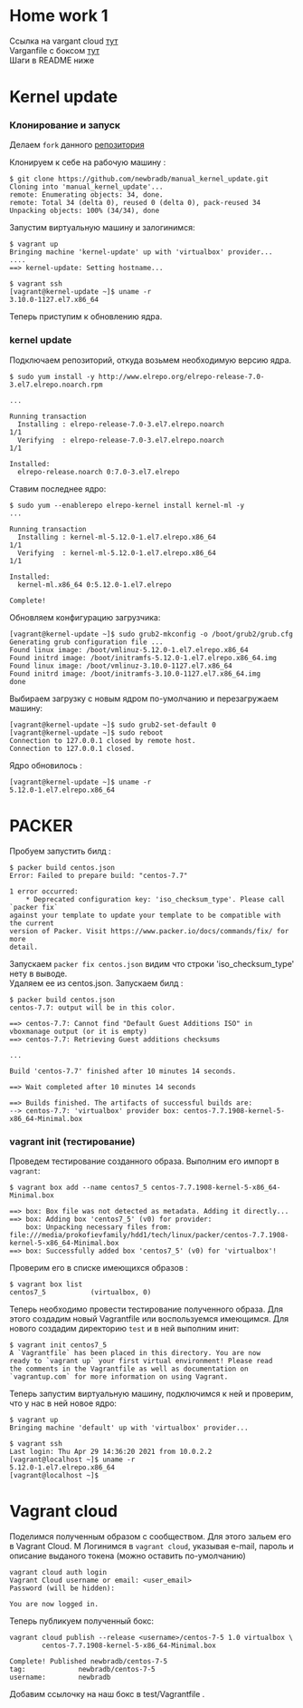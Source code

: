 # Home work 1

Ссылка на vargant cloud [тут](ttps://app.vagrantup.com/newbradb/boxes/centos-7-5)  
Varganfile с боксом [тут](https://github.com/newbradb/manual_kernel_update/blob/master/test/Vagrantfile)  
Шаги в README ниже  


# **Kernel update**

### **Клонирование и запуск**

Делаем `fork` данного [репозитория](https://github.com/dmitry-lyutenko/manual_kernel_update)

Клонируем к себе на рабочую машину : 

```console
$ git clone https://github.com/newbradb/manual_kernel_update.git
Cloning into 'manual_kernel_update'...
remote: Enumerating objects: 34, done.
remote: Total 34 (delta 0), reused 0 (delta 0), pack-reused 34
Unpacking objects: 100% (34/34), done
```

Запустим виртуальную машину и залогинимся:

```console
$ vagrant up
Bringing machine 'kernel-update' up with 'virtualbox' provider...
....
==> kernel-update: Setting hostname...

$ vagrant ssh
[vagrant@kernel-update ~]$ uname -r
3.10.0-1127.el7.x86_64
```

Теперь приступим к обновлению ядра.

### **kernel update**


Подключаем репозиторий, откуда возьмем необходимую версию ядра.
```console
$ sudo yum install -y http://www.elrepo.org/elrepo-release-7.0-3.el7.elrepo.noarch.rpm

...

Running transaction
  Installing : elrepo-release-7.0-3.el7.elrepo.noarch                                                                                                                                                   1/1 
  Verifying  : elrepo-release-7.0-3.el7.elrepo.noarch                                                                                                                                                   1/1 

Installed:
  elrepo-release.noarch 0:7.0-3.el7.elrepo
```

Ставим последнее ядро:

```console
$ sudo yum --enablerepo elrepo-kernel install kernel-ml -y
...

Running transaction
  Installing : kernel-ml-5.12.0-1.el7.elrepo.x86_64                                                                                                                                                     1/1 
  Verifying  : kernel-ml-5.12.0-1.el7.elrepo.x86_64                                                                                                                                                     1/1 

Installed:
  kernel-ml.x86_64 0:5.12.0-1.el7.elrepo                                                                                                                                                                    

Complete!
```

Обновляем конфигурацию загрузчика:

```console
[vagrant@kernel-update ~]$ sudo grub2-mkconfig -o /boot/grub2/grub.cfg
Generating grub configuration file ...
Found linux image: /boot/vmlinuz-5.12.0-1.el7.elrepo.x86_64
Found initrd image: /boot/initramfs-5.12.0-1.el7.elrepo.x86_64.img
Found linux image: /boot/vmlinuz-3.10.0-1127.el7.x86_64
Found initrd image: /boot/initramfs-3.10.0-1127.el7.x86_64.img
done
```

Выбираем загрузку с новым ядром по-умолчанию и перезагружаем машину:

```console
[vagrant@kernel-update ~]$ sudo grub2-set-default 0
[vagrant@kernel-update ~]$ sudo reboot
Connection to 127.0.0.1 closed by remote host.
Connection to 127.0.0.1 closed.

```

Ядро обновилось :

```console
[vagrant@kernel-update ~]$ uname -r
5.12.0-1.el7.elrepo.x86_64
```
# **PACKER** 

Пробуем запустить билд :

```console
$ packer build centos.json
Error: Failed to prepare build: "centos-7.7"

1 error occurred:
	* Deprecated configuration key: 'iso_checksum_type'. Please call `packer fix`
against your template to update your template to be compatible with the current
version of Packer. Visit https://www.packer.io/docs/commands/fix/ for more
detail.

```

Запускаем ```packer fix centos.json``` видим что строки 'iso_checksum_type' нету в выводе.   
Удаляем ее из centos.json. Запускаем билд :

```console
$ packer build centos.json  
centos-7.7: output will be in this color.

==> centos-7.7: Cannot find "Default Guest Additions ISO" in vboxmanage output (or it is empty)
==> centos-7.7: Retrieving Guest additions checksums

...

Build 'centos-7.7' finished after 10 minutes 14 seconds.

==> Wait completed after 10 minutes 14 seconds

==> Builds finished. The artifacts of successful builds are:
--> centos-7.7: 'virtualbox' provider box: centos-7.7.1908-kernel-5-x86_64-Minimal.box
```

### **vagrant init (тестирование)**
Проведем тестирование созданного образа. Выполним его импорт в `vagrant`:

```console
$ vagrant box add --name centos7_5 centos-7.7.1908-kernel-5-x86_64-Minimal.box 

==> box: Box file was not detected as metadata. Adding it directly...
==> box: Adding box 'centos7_5' (v0) for provider: 
    box: Unpacking necessary files from: file:///media/prokofievfamily/hdd1/tech/linux/packer/centos-7.7.1908-kernel-5-x86_64-Minimal.box
==> box: Successfully added box 'centos7_5' (v0) for 'virtualbox'!
```

Проверим его в списке имеющихся образов :

```console
$ vagrant box list
centos7_5           (virtualbox, 0)
```

Теперь необходимо провести тестирование полученного образа. Для этого создадим новый Vagrantfile или воспользуемся имеющимся. Для нового создадим директорию `test` и в ней выполним инит:

```console
$ vagrant init centos7_5
A `Vagrantfile` has been placed in this directory. You are now
ready to `vagrant up` your first virtual environment! Please read
the comments in the Vagrantfile as well as documentation on
`vagrantup.com` for more information on using Vagrant.
```

Теперь запустим виртуальную машину, подключимся к ней и проверим, что у нас в ней новое ядро:

```console
$ vagrant up
Bringing machine 'default' up with 'virtualbox' provider...

$ vagrant ssh  
Last login: Thu Apr 29 14:36:20 2021 from 10.0.2.2
[vagrant@localhost ~]$ uname -r
5.12.0-1.el7.elrepo.x86_64
[vagrant@localhost ~]$

```

# **Vagrant cloud**

Поделимся полученным образом с сообществом. Для этого зальем его в Vagrant Cloud. М
Логинимся в `vagrant cloud`, указывая e-mail, пароль и описание выданого токена (можно оставить по-умолчанию)
```
vagrant cloud auth login
Vagrant Cloud username or email: <user_email>
Password (will be hidden): 

You are now logged in.
```
Теперь публикуем полученный бокс:
```
vagrant cloud publish --release <username>/centos-7-5 1.0 virtualbox \
        centos-7.7.1908-kernel-5-x86_64-Minimal.box

Complete! Published newbradb/centos-7-5
tag:             newbradb/centos-7-5
username:        newbradb
```

Добавим ссылочку на наш бокс в test/Vagrantfile . 
